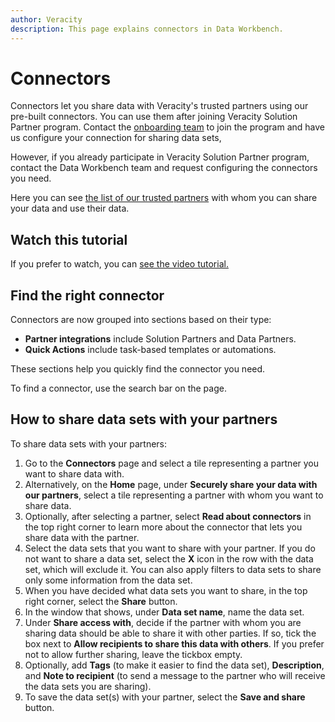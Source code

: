 ```yaml
---
author: Veracity
description: This page explains connectors in Data Workbench.
---
```

# Connectors

Connectors let you share data with Veracity's trusted partners using our pre-built connectors. You can use them after joining Veracity Solution Partner program. Contact the [onboarding team](mailto:onboarding@veracity.com) to join the program and have us configure your connection for sharing data sets, 

However, if you already participate in Veracity Solution Partner program, contact the Data Workbench team and request configuring the connectors you need.

Here you can see [the list of our trusted partners](https://www.veracity.com/partner-integration?_gl=1*ibguxg*_ga*OTI3MzQzODAzLjE2NTQwODgxOTU.*_ga_DYYE3X0DZL*MTcxNzc2MzA0OS4yNDIuMS4xNzE3NzY0ODQyLjAuMC4w) with whom you can share your data and use their data.

## Watch this tutorial
If you prefer to watch, you can [see the video tutorial.](https://help-center.veracity.com/en/articles/9342627-video-how-to-share-datasets-with-your-partners)

## Find the right connector
Connectors are now grouped into sections based on their type:
- **Partner integrations** include Solution Partners and Data Partners.
- **Quick Actions** include task-based templates or automations.

These sections help you quickly find the connector you need.

To find a connector, use the search bar on the page.

## How to share data sets with your partners
To share data sets with your partners:
1. Go to the **Connectors** page and select a tile representing a partner you want to share data with.
2. Alternatively, on the **Home** page, under **Securely share your data with our partners**, select a tile representing a partner with whom you want to share data.
3. Optionally, after selecting a partner, select **Read about connectors** in the top right corner to learn more about the connector that lets you share data with the partner.
4. Select the data sets that you want to share with your partner. If you do not want to share a data set, select the **X** icon in the row with the data set, which will exclude it. You can also apply filters to data sets to share only some information from the data set.
5. When you have decided what data sets you want to share, in the top right corner, select the **Share** button.
6. In the window that shows, under **Data set name**, name the data set.
7. Under **Share access with**, decide if the partner with whom you are sharing data should be able to share it with other parties. If so, tick the box next to **Allow recipients to share this data with others**. If you prefer not to allow further sharing, leave the tickbox empty.
8. Optionally, add **Tags** (to make it easier to find the data set), **Description**, and **Note to recipient** (to send a message to the partner who will receive the data sets you are sharing).
9. To save the data set(s) with your partner, select the **Save and share** button.